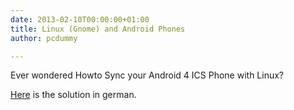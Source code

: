 ```yaml
---
date: 2013-02-10T00:00:00+01:00
title: Linux (Gnome) and Android Phones
author: pcdummy

---
```


Ever wondered Howto Sync your Android 4 ICS Phone with Linux?

[Here](http://linuxundich.de/de/ubuntu/gvfs-update-ermoglicht-unter-ubuntulinux-endlich-den-bequemen-zugriff-auf-android-gerate-via-mtp/) is the solution in german.<!--more-->
